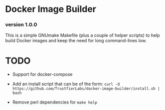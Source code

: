 # Docker Image Builder

### version 1.0.0

This is a simple GNUmake Makefile (plus a couple of helper scripts) to 
help build Docker images and keep the need for long command-lines low.

# TODO 

* Support for docker-compose
* Add an install script that can be of the form:
	`curl -O https://github.com/TrustfierLabs/docker-image-builder/install.sh | bash `

* Remove perl dependencies for `make help`
